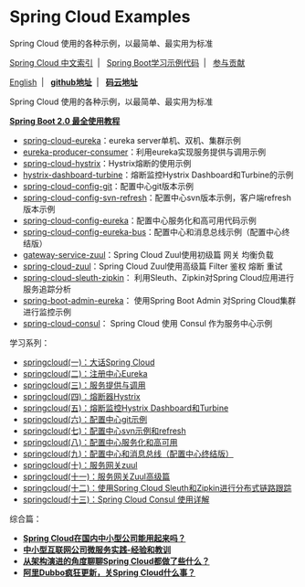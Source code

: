 # Spring Cloud Examples

Spring Cloud 使用的各种示例，以最简单、最实用为标准

[Spring Cloud 中文索引](https://github.com/ityouknow/awesome-spring-cloud)  &nbsp;| &nbsp; [Spring Boot学习示例代码](https://github.com/ityouknow/spring-boot-examples)  &nbsp;| &nbsp; [参与贡献](https://github.com/ityouknow/spring-cloud-examples/issues)

[English](README_EN.md) &nbsp;| &nbsp; **[github地址](https://github.com/ityouknow/spring-cloud-examples)**  &nbsp;| &nbsp; **[码云地址](https://gitee.com/ityouknow/spring-cloud-examples)**

Spring Cloud 使用的各种示例，以最简单、最实用为标准

**[Spring Boot 2.0 最全使用教程](https://github.com/ityouknow/spring-boot-leaning)**

- [spring-cloud-eureka](https://github.com/ityouknow/spring-cloud-starter/tree/master/spring-cloud-eureka)：eureka server单机、双机、集群示例
- [eureka-producer-consumer](https://github.com/ityouknow/spring-cloud-starter/tree/master/eureka-producer-consumer)：利用eureka实现服务提供与调用示例
- [spring-cloud-hystrix](https://github.com/ityouknow/spring-cloud-starter/tree/master/spring-cloud-hystrix)：Hystrix熔断的使用示例
- [hystrix-dashboard-turbine](https://github.com/ityouknow/spring-cloud-starter/tree/master/hystrix-dashboard-turbine)：熔断监控Hystrix Dashboard和Turbine的示例
- [spring-cloud-config-git](https://github.com/ityouknow/spring-cloud-starter/tree/master/spring-cloud-config-git)：配置中心git版本示例
- [spring-cloud-config-svn-refresh](https://github.com/ityouknow/spring-cloud-starter/tree/master/spring-cloud-config-svn-refresh)：配置中心svn版本示例，客户端refresh版本示例
- [spring-cloud-config-eureka](https://github.com/ityouknow/spring-cloud-starter/tree/master/spring-cloud-config-eureka)：配置中心服务化和高可用代码示例
- [spring-cloud-config-eureka-bus](https://github.com/ityouknow/spring-cloud-starter/tree/master/spring-cloud-config-eureka-bus)：配置中心和消息总线示例（配置中心终结版）
- [gateway-service-zuul](https://github.com/ityouknow/spring-cloud-starter/tree/master/gateway-service-zuul)：Spring Cloud Zuul使用初级篇 网关 均衡负载  
- [spring-cloud-zuul](https://github.com/ityouknow/spring-cloud-starter/tree/master/spring-cloud-zuul)：Spring Cloud Zuul使用高级篇 Filter 鉴权 熔断 重试   
- [spring-cloud-sleuth-zipkin](https://github.com/ityouknow/spring-cloud-starter/tree/master/spring-cloud-sleuth-zipkin)： 利用Sleuth、Zipkin对Spring Cloud应用进行服务追踪分析  
- [spring-boot-admin-eureka](https://github.com/ityouknow/spring-cloud-starter/tree/master/spring-boot-admin-eureka)： 使用Spring Boot Admin 对Spring Cloud集群进行监控示例  
- [spring-cloud-consul](https://github.com/ityouknow/spring-cloud-starter/tree/master/spring-cloud-consul)： Spring Cloud 使用 Consul 作为服务中心示例  


学习系列：

- [springcloud(一)：大话Spring Cloud](http://www.ityouknow.com/springcloud/2017/05/01/simple-springcloud.html)
- [springcloud(二)：注册中心Eureka](http://www.ityouknow.com/springcloud/2017/05/10/springcloud-eureka.html)
- [springcloud(三)：服务提供与调用](http://www.ityouknow.com/springcloud/2017/05/12/eureka-provider-constomer.html)
- [springcloud(四)：熔断器Hystrix](http://www.ityouknow.com/springcloud/2017/05/16/springcloud-hystrix.html)
- [springcloud(五)：熔断监控Hystrix Dashboard和Turbine](http://www.ityouknow.com/springcloud/2017/05/18/hystrix-dashboard-turbine.html)
- [springcloud(六)：配置中心git示例](http://www.ityouknow.com/springcloud/2017/05/22/springcloud-config-git.html)
- [springcloud(七)：配置中心svn示例和refresh](http://www.ityouknow.com/springcloud/2017/05/23/springcloud-config-svn-refresh.html)
- [springcloud(八)：配置中心服务化和高可用](http://www.ityouknow.com/springcloud/2017/05/25/springcloud-config-eureka.html)
- [springcloud(九)：配置中心和消息总线（配置中心终结版）](http://www.ityouknow.com/springcloud/2017/05/26/springcloud-config-eureka-bus.html)
- [springcloud(十)：服务网关zuul](http://www.ityouknow.com/springcloud/2017/06/01/gateway-service-zuul.html)  
- [springcloud(十一)：服务网关Zuul高级篇](http://www.ityouknow.com/springcloud/2018/01/20/spring-cloud-zuul.html)  
- [springcloud(十二)：使用Spring Cloud Sleuth和Zipkin进行分布式链路跟踪](http://www.ityouknow.com/springcloud/2018/02/02/spring-cloud-sleuth-zipkin.html)  
- [springcloud(十三)：Spring Cloud Consul 使用详解](http://www.ityouknow.com/springcloud/2018/07/20/spring-cloud-consul.html)  

综合篇：

- **[Spring Cloud在国内中小型公司能用起来吗？](http://www.ityouknow.com/springcloud/2017/09/11/can-use-springcloud.html)**   
- **[中小型互联网公司微服务实践-经验和教训](http://www.ityouknow.com/springcloud/2017/10/19/micro-service-practice.html)**    
- **[从架构演进的角度聊聊Spring Cloud都做了些什么？](http://www.ityouknow.com/springcloud/2017/11/02/framework-and-springcloud.html)**   
- **[阿里Dubbo疯狂更新，关Spring Cloud什么事？](http://www.ityouknow.com/springcloud/2017/11/20/dubbo-update-again.html)**   
